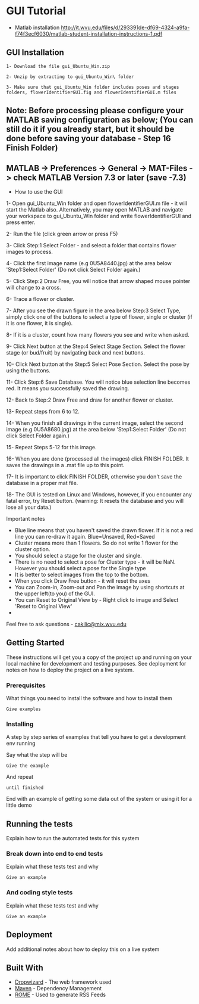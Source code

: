 # GUI Tutorial
- Matlab installation
http://it.wvu.edu/files/d/293391de-df69-4324-a9fa-f74f3ecf6030/matlab-student-installation-instructions-1.pdf

## GUI Installation
```
1- Download the file gui_Ubuntu_Win.zip
```
```
2- Unzip by extracting to gui_Ubuntu_Win\ folder
```
```
3- Make sure that gui_Ubuntu_Win folder includes poses and stages folders, flowerIdentifierGUI.fig and flowerIdentifierGUI.m files
```


Note: Before processing please configure your MATLAB saving configuration as below; (You can still do it if you already start, but it should be done before saving your database - Step 16 Finish Folder)
-----------------------------------------------------------------------------------------------
MATLAB -> Preferences -> General -> MAT-Files - > check MATLAB Version 7.3 or later (save -7.3)
----------------------------------------------------------------------------------------------

- How to use the GUI

1- Open gui_Ubuntu_Win folder and open flowerIdentifierGUI.m file - it will start the Matlab also. Alternatively, you may open MATLAB and navigate your workspace to gui_Ubuntu_Win folder and write flowerIdentifierGUI and press enter.

2- Run the file (click green arrow or press F5)

3- Click Step:1 Select Folder - and select a folder that contains flower images to process.

4- Click the first image name (e.g 0U5A8440.jpg) at the area below 'Step1:Select Folder' (Do not click Select Folder again.)

5- Click Step:2 Draw Free, you will notice that arrow shaped mouse pointer will change to a cross.

6- Trace a flower or cluster.

7- After you see the drawn figure in the area below Step:3 Select Type, simply click one of the buttons to select a type of flower, single or cluster (if it is one flower, it is single).

8- If it is a cluster, count how many flowers you see and write when asked.

9- Click Next button at the Step:4 Select Stage Section. Select the flower stage (or bud/fruit) by navigating back and next buttons.

10- Click Next button at the Step:5 Select Pose Section. Select the pose by using the buttons.

11- Click Step:6 Save Database. You will notice blue selection line becomes red. It means you successfully saved the drawing.

12- Back to Step:2 Draw Free and draw for another flower or cluster.

13- Repeat steps from 6 to 12.

14- When you finish all drawings in the current image, select the second image (e.g 0U5A8680.jpg) at the area below 'Step1:Select Folder' (Do not click Select Folder again.)

15- Repeat Steps 5-12 for this image.

16- When you are done (processed all the images) click FINISH FOLDER. It saves the drawings in a .mat file up to this point.

17- It is important to click FINISH FOLDER, otherwise you don't save the database in a proper mat file.

18- The GUI is tested on Linux and Windows, however, if you encounter any fatal error, try Reset button. (warning: It resets the database and you will lose all your data.)

Important notes
- Blue line means that you haven't saved the drawn flower. If it is not a red line you can re-draw it again. Blue=Unsaved, Red=Saved
- Cluster means more than 1 flowers. So do not write 1 flower for the cluster option.
- You should select a stage for the cluster and single.
- There is no need to select a pose for Cluster type - it will be NaN. However you should select a pose for the Single type
- It is better to select images from the top to the bottom.
- When you click Draw Free button - it will reset the axes
- You can Zoom-in, Zoom-out and Pan the image by using shortcuts at the upper left(to you) of the GUI.
- You can Reset to Original View by - Right click to image and Select 'Reset to Original View'
-

Feel free to ask questions - cakilic@mix.wvu.edu



## Getting Started

These instructions will get you a copy of the project up and running on your local machine for development and testing purposes. See deployment for notes on how to deploy the project on a live system.

### Prerequisites

What things you need to install the software and how to install them

```
Give examples
```

### Installing

A step by step series of examples that tell you have to get a development env running

Say what the step will be

```
Give the example
```

And repeat

```
until finished
```

End with an example of getting some data out of the system or using it for a little demo

## Running the tests

Explain how to run the automated tests for this system

### Break down into end to end tests

Explain what these tests test and why

```
Give an example
```

### And coding style tests

Explain what these tests test and why

```
Give an example
```

## Deployment

Add additional notes about how to deploy this on a live system

## Built With

* [Dropwizard](http://www.dropwizard.io/1.0.2/docs/) - The web framework used
* [Maven](https://maven.apache.org/) - Dependency Management
* [ROME](https://rometools.github.io/rome/) - Used to generate RSS Feeds
